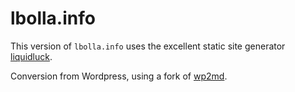 lbolla.info
===========

This version of `lbolla.info` uses the excellent static site generator
[liquidluck][1].

Conversion from Wordpress, using a fork of [wp2md][2].

  [1]: http://liquidluck.readthedocs.org/en/latest/
  [2]: https://github.com/lbolla/wp2md/tree/liquidluck
